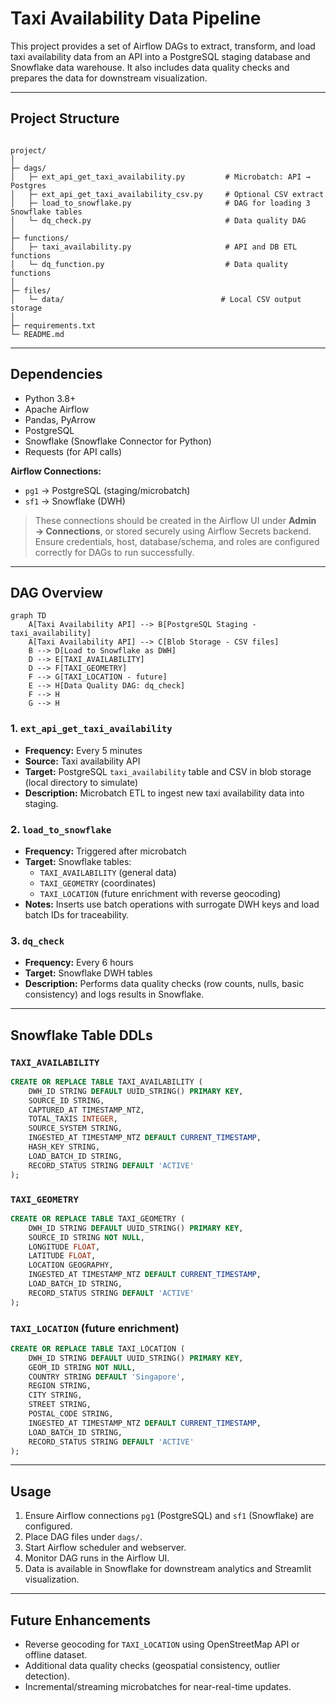 
# Taxi Availability Data Pipeline

This project provides a set of Airflow DAGs to extract, transform, and load taxi availability data from an API into a PostgreSQL staging database and Snowflake data warehouse. It also includes data quality checks and prepares the data for downstream visualization.

---

## Project Structure

```

project/
│
├─ dags/
│   ├─ ext_api_get_taxi_availability.py         # Microbatch: API → Postgres
│   ├─ ext_api_get_taxi_availability_csv.py     # Optional CSV extract
│   ├─ load_to_snowflake.py                     # DAG for loading 3 Snowflake tables
│   └─ dq_check.py                              # Data quality DAG
│
├─ functions/
│   ├─ taxi_availability.py                     # API and DB ETL functions
│   └─ dq_function.py                           # Data quality functions
│
├─ files/
│   └─ data/                                   # Local CSV output storage
│
├─ requirements.txt
└─ README.md

````

---

## Dependencies

- Python 3.8+
- Apache Airflow
- Pandas, PyArrow
- PostgreSQL
- Snowflake (Snowflake Connector for Python)
- Requests (for API calls)

**Airflow Connections:**
- `pg1` → PostgreSQL (staging/microbatch)
- `sf1` → Snowflake (DWH)

> These connections should be created in the Airflow UI under **Admin → Connections**, or stored securely using Airflow Secrets backend. Ensure credentials, host, database/schema, and roles are configured correctly for DAGs to run successfully.

---

## DAG Overview
```mermaid
graph TD
    A[Taxi Availability API] --> B[PostgreSQL Staging - taxi_availability]
    A[Taxi Availability API] --> C[Blob Storage - CSV files]
    B --> D[Load to Snowflake as DWH]
    D --> E[TAXI_AVAILABILITY]
    D --> F[TAXI_GEOMETRY]
    F --> G[TAXI_LOCATION - future]
    E --> H[Data Quality DAG: dq_check]
    F --> H
    G --> H
```

### 1. `ext_api_get_taxi_availability`
- **Frequency:** Every 5 minutes
- **Source:** Taxi availability API
- **Target:** PostgreSQL `taxi_availability` table and CSV in blob storage (local directory to simulate)
- **Description:** Microbatch ETL to ingest new taxi availability data into staging.

### 2. `load_to_snowflake`
- **Frequency:** Triggered after microbatch
- **Target:** Snowflake tables:
  - `TAXI_AVAILABILITY` (general data)
  - `TAXI_GEOMETRY` (coordinates)
  - `TAXI_LOCATION` (future enrichment with reverse geocoding)
- **Notes:** Inserts use batch operations with surrogate DWH keys and load batch IDs for traceability.

### 3. `dq_check`
- **Frequency:** Every 6 hours
- **Target:** Snowflake DWH tables
- **Description:** Performs data quality checks (row counts, nulls, basic consistency) and logs results in Snowflake.

---

## Snowflake Table DDLs

### `TAXI_AVAILABILITY`
```sql
CREATE OR REPLACE TABLE TAXI_AVAILABILITY (
    DWH_ID STRING DEFAULT UUID_STRING() PRIMARY KEY,
    SOURCE_ID STRING,
    CAPTURED_AT TIMESTAMP_NTZ,
    TOTAL_TAXIS INTEGER,
    SOURCE_SYSTEM STRING,
    INGESTED_AT TIMESTAMP_NTZ DEFAULT CURRENT_TIMESTAMP,
    HASH_KEY STRING,
    LOAD_BATCH_ID STRING,
    RECORD_STATUS STRING DEFAULT 'ACTIVE'
);
````

### `TAXI_GEOMETRY`

```sql
CREATE OR REPLACE TABLE TAXI_GEOMETRY (
    DWH_ID STRING DEFAULT UUID_STRING() PRIMARY KEY,
    SOURCE_ID STRING NOT NULL,
    LONGITUDE FLOAT,
    LATITUDE FLOAT,
    LOCATION GEOGRAPHY,
    INGESTED_AT TIMESTAMP_NTZ DEFAULT CURRENT_TIMESTAMP,
    LOAD_BATCH_ID STRING,
    RECORD_STATUS STRING DEFAULT 'ACTIVE'
);
```

### `TAXI_LOCATION` (future enrichment)

```sql
CREATE OR REPLACE TABLE TAXI_LOCATION (
    DWH_ID STRING DEFAULT UUID_STRING() PRIMARY KEY,
    GEOM_ID STRING NOT NULL,
    COUNTRY STRING DEFAULT 'Singapore',
    REGION STRING,
    CITY STRING,
    STREET STRING,
    POSTAL_CODE STRING,
    INGESTED_AT TIMESTAMP_NTZ DEFAULT CURRENT_TIMESTAMP,
    LOAD_BATCH_ID STRING,
    RECORD_STATUS STRING DEFAULT 'ACTIVE'
);
```

---

## Usage

1. Ensure Airflow connections `pg1` (PostgreSQL) and `sf1` (Snowflake) are configured.
2. Place DAG files under `dags/`.
3. Start Airflow scheduler and webserver.
4. Monitor DAG runs in the Airflow UI.
5. Data is available in Snowflake for downstream analytics and Streamlit visualization.

---

## Future Enhancements

* Reverse geocoding for `TAXI_LOCATION` using OpenStreetMap API or offline dataset.
* Additional data quality checks (geospatial consistency, outlier detection).
* Incremental/streaming microbatches for near-real-time updates.


